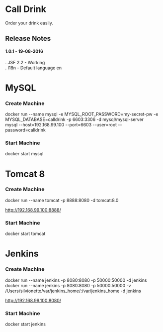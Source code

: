 # Call Drink
Order your drink easily.

## Release Notes
#### 1.0.1 - 19-08-2016
. JSF 2.2 - Working  
. I18n - Default language en

# MySQL
### Create Machine
docker run --name mysql -e MYSQL_ROOT_PASSWORD=my-secret-pw -e MYSQL_DATABASE=calldrink -p 6603:3306 -d mysql/mysql-server  
mysql --host=192.168.99.100 --port=6603 --user=root --password=calldrink  

### Start Machine
docker start mysql

# Tomcat 8
### Create Machine
docker run --name tomcat -p 8888:8080 -d tomcat:8.0  

http://192.168.99.100:8888/

### Start Machine
docker start tomcat

# Jenkins
### Create Machine
docker run --name jenkins -p 8080:8080 -p 50000:50000 -d jenkins  
docker run --name jenkins -p 8080:8080 -p 50000:50000 -v /Users/silvionetto/var/jenkins_home/:/var/jenkins_home -d jenkins  

http://192.168.99.100:8080/

### Start Machine
docker start jenkins
